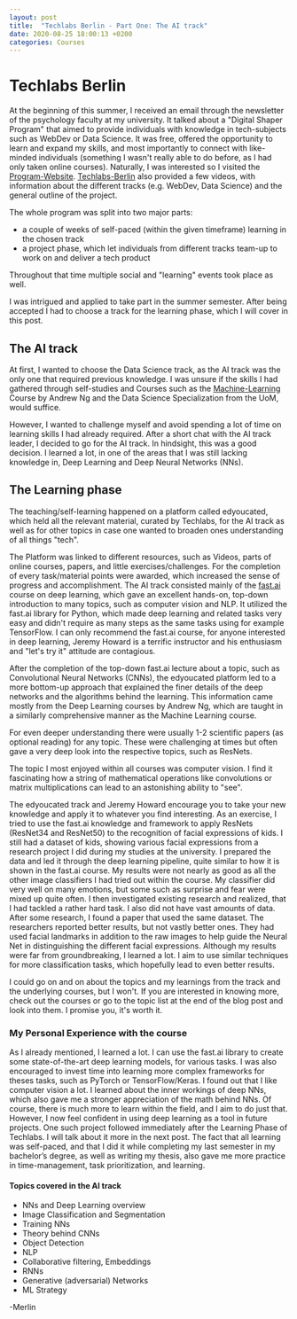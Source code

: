 ```yaml
---
layout: post
title:  "Techlabs Berlin - Part One: The AI track"
date: 2020-08-25 18:00:13 +0200
categories: Courses
---
```


Techlabs Berlin
====================

At the beginning of this summer, I received an email through the newsletter of the psychology faculty at my university.
It talked about a "Digital Shaper Program" that aimed to provide individuals with knowledge in tech-subjects such as WebDev or Data Science. It was free, offered the opportunity to learn and expand my skills, and most importantly to connect with like-minded individuals (something I wasn't really able to do before, as I had only taken online courses). 
Naturally, I was interested so I visited the [Program-Website](https://www.techlabs.org/program/local).
[Techlabs-Berlin](https://bln.techlabs.org/media) also provided a few videos, with information about the different tracks (e.g. WebDev, Data Science) and the general outline of the project.

The whole program was split into two major parts:
- a couple of weeks of self-paced (within the given timeframe) learning in the chosen track
- a project phase, which let individuals from different tracks team-up to work on and deliver a tech product

Throughout that time multiple social and "learning" events took place as well.

I was intrigued and applied to take part in the summer semester.
After being accepted I had to choose a track for the learning phase, which I will cover in this post.

## The AI track

At first, I wanted to choose the Data Science track, as the AI track was the only one that required previous knowledge. I was unsure if the skills I had gathered through self-studies and Courses such as the [Machine-Learning](https://merlinschaefer.github.io/courses/2020/06/09/ng_mlcourse.html) Course by Andrew Ng and the Data Science Specialization from the UoM, would suffice.

However, I wanted to challenge myself and avoid spending a lot of time on learning skills I had already required. After a short chat with the AI track leader, I decided to go for the AI track. 
In hindsight, this was a good decision. I learned a lot, in one of the areas that I was still lacking knowledge in, Deep Learning and Deep Neural Networks (NNs).

## The Learning phase

The teaching/self-learning happened on a platform called edyoucated, which held all the relevant material, curated by Techlabs, for the AI track as well as for other topics in case one wanted to broaden ones understanding of all things "tech".

The Platform was linked to different resources, such as Videos, parts of online courses, papers, and little exercises/challenges. For the completion of every task/material points were awarded, which increased the sense of progress and accomplishment.
The AI track consisted mainly of the [fast.ai](https://www.fast.ai/) course on deep learning, which gave an excellent hands-on, top-down introduction to many topics, such as computer vision and NLP. It utilized the fast.ai library for Python, which made deep learning and related tasks very easy and didn't require as many steps as the same tasks using for example TensorFlow.
I can only recommend the fast.ai course, for anyone interested in deep learning, Jeremy Howard is a terrific instructor and his enthusiasm and "let's try it" attitude are contagious.

After the completion of the top-down fast.ai lecture about a topic, such as Convolutional Neural Networks (CNNs), the edyoucated platform led to a more bottom-up approach that explained the finer details of the deep networks and the algorithms behind the learning.
This information came mostly from the Deep Learning courses by Andrew Ng, which are taught in a similarly comprehensive manner as the Machine Learning course.

For even deeper understanding there were usually 1-2 scientific papers (as optional reading) for any topic. These were challenging at times but often gave a very deep look into the respective topics, such as ResNets.

The topic I most enjoyed within all courses was computer vision. I find it fascinating how a string of mathematical operations like convolutions or matrix multiplications can lead to an astonishing ability to "see".

The edyoucated track and Jeremy Howard encourage you to take your new knowledge and apply it to whatever you find interesting. As an exercise, I tried to use the fast.ai knowledge and framework to apply ResNets (ResNet34 and ResNet50) to the recognition of facial expressions of kids. I still had a dataset of kids, showing various facial expressions from a research project I did during my studies at the university. I prepared the data and led it through the deep learning pipeline, quite similar to how it is shown in the fast.ai course. 
My results were not nearly as good as all the other image classifiers I had tried out within the course. My classifier did very well on many emotions, but some such as surprise and fear were mixed up quite often.
I then investigated existing research and realized, that I had tackled a rather hard task. I also did not have vast amounts of data. After some research, I found a paper that used the  same dataset. The researchers reported better results, but not vastly better ones. They had used facial landmarks in addition to the raw images to help guide the Neural Net in distinguishing the different facial expressions.
Although my results were far from groundbreaking, I learned a lot. I aim to use similar techniques for more classification tasks, which hopefully lead to even better results.

I could go on and on about the topics and my learnings from the track and the underlying courses, but I won't. If you are interested in knowing more, check out the courses or go to the topic list at the end of the blog post and look into them. I promise you, it's worth it.

### My Personal Experience with the course

As I already mentioned, I learned a lot. I can use the fast.ai library to create some state-of-the-art deep learning models, for various tasks. I was also encouraged to invest time into learning more complex frameworks for theses tasks, such as PyTorch or TensorFlow/Keras. I found out that I like computer vision a lot. I learned about the inner workings of deep NNs, which also gave me a stronger appreciation of the math behind NNs. Of course, there is much more to learn within the field, and I aim to do just that. However, I now feel confident in using deep learning as a tool in future projects. 
One such project followed immediately after the Learning Phase of Techlabs. I will talk about it more in the next post.
The fact that all learning was self-paced, and that I did it while completing my last semester in my bachelor’s degree, as well as writing my thesis, also gave me more practice in time-management, task prioritization, and learning.

#### Topics covered in the AI track

- NNs and Deep Learning overview
- Image Classification and Segmentation
- Training NNs
- Theory behind CNNs
- Object Detection
- NLP
- Collaborative filtering, Embeddings
- RNNs
- Generative (adversarial) Networks
- ML Strategy


-Merlin